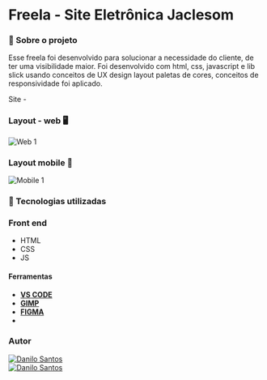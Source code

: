 # Freela - Site Eletrônica Jaclesom


###  :open_book:  Sobre o projeto

 Esse freela foi desenvolvido para solucionar a necessidade do cliente, de ter uma visibilidade maior. Foi desenvolvido com html, css, javascript e lib slick usando conceitos de UX design layout paletas de cores, conceitos de responsividade foi aplicado.
 
 Site -



### Layout - web  :desktop_computer:

![Web 1](https://github.com/daniloadscavalcante/assets/blob/master/eletronica-desk.gif)


### Layout mobile :iphone:

![Mobile 1](https://github.com/daniloadscavalcante/assets/blob/master/eletronica-mobile.gif)


### 🚀 Tecnologias utilizadas

### Front end
- HTML 
- CSS
- JS

#### Ferramentas
- [**VS CODE**]()
- [**GIMP**]()
- [**FIGMA**]()
- 
### Autor
<a href="https://daniloadscavalcante.netlify.app/">
  <img alt="Danilo Santos" src="https://img.shields.io/badge/Show-Portf%C3%B3lio-%238880FE" />
</a>
<br>
<a href="https://www.linkedin.com/in/daniloadscavalcante/">
  <img alt="Danilo Santos" src="https://img.shields.io/badge/-Danilo Santos-blue?style=flat&logo=Linkedin&logoColor=bluee" />
</a>

